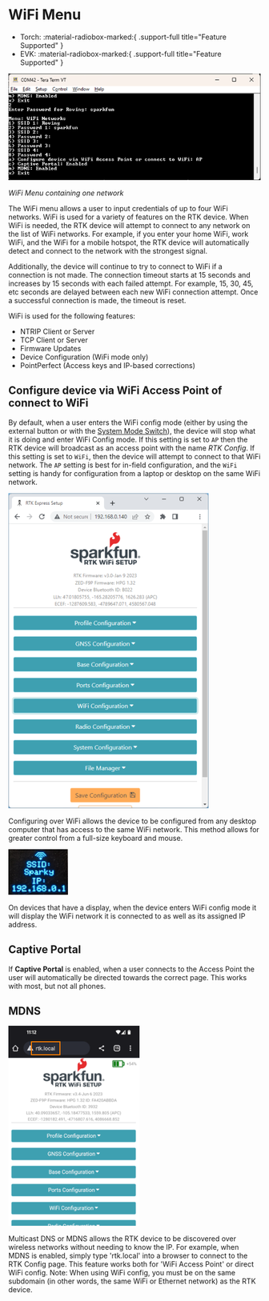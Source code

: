 # WiFi Menu

<!--
Compatibility Icons
====================================================================================

:material-radiobox-marked:{ .support-full title="Feature Supported" }
:material-radiobox-indeterminate-variant:{ .support-partial title="Feature Partially Supported" }
:material-radiobox-blank:{ .support-none title="Feature Not Supported" }
-->

<div class="grid cards fill" markdown>

- Torch: :material-radiobox-marked:{ .support-full title="Feature Supported" }
- EVK: :material-radiobox-marked:{ .support-full title="Feature Supported" }

</div>

![WiFi Network Entry](<img/Terminal/SparkFun RTK Everywhere - WiFi Menu.png>)

*WiFi Menu containing one network*

The WiFi menu allows a user to input credentials of up to four WiFi networks. WiFi is used for a variety of features on the RTK device. When WiFi is needed, the RTK device will attempt to connect to any network on the list of WiFi networks. For example, if you enter your home WiFi, work WiFi, and the WiFi for a mobile hotspot, the RTK device will automatically detect and connect to the network with the strongest signal.

Additionally, the device will continue to try to connect to WiFi if a connection is not made. The connection timeout starts at 15 seconds and increases by 15 seconds with each failed attempt. For example, 15, 30, 45, etc seconds are delayed between each new WiFi connection attempt. Once a successful connection is made, the timeout is reset.

WiFi is used for the following features:

* NTRIP Client or Server
* TCP Client or Server
* Firmware Updates
* Device Configuration (WiFi mode only)
* PointPerfect (Access keys and IP-based corrections)

## Configure device via WiFi Access Point of connect to WiFi

By default, when a user enters the WiFi config mode (either by using the external button or with the [System Mode Switch](https://docs.sparkfun.com/SparkFun_RTK_Everywhere_Firmware/menu_system/#mode-switch)), the device will stop what it is doing and enter WiFi Config mode. If this setting is set to `AP` then the RTK device will broadcast as an access point with the name *RTK Config*. If this setting is set to `WiFi`, then the device will attempt to connect to that WiFi network. The `AP` setting is best for in-field configuration, and the `WiFi` setting is handy for configuration from a laptop or desktop on the same WiFi network.

![Configuring RTK device over local WiFi](img/WiFi%20Config/SparkFun%20RTK%20AP%20Main%20Page%20over%20Local%20WiFi.png)

Configuring over WiFi allows the device to be configured from any desktop computer that has access to the same WiFi network. This method allows for greater control from a full-size keyboard and mouse.

![RTK display showing local IP and SSID](img/Displays/SparkFun%20RTK%20WiFi%20Config%20IP.png)

On devices that have a display, when the device enters WiFi config mode it will display the WiFi network it is connected to as well as its assigned IP address.

## Captive Portal

If **Captive Portal** is enabled, when a user connects to the Access Point the user will automatically be directed towards the correct page. This works with most, but not all phones.

## MDNS

![Access using rtk.local](<img/WiFi Config/SparkFun RTK WiFi MDNS.png>)

Multicast DNS or MDNS allows the RTK device to be discovered over wireless networks without needing to know the IP. For example, when MDNS is enabled, simply type 'rtk.local' into a browser to connect to the RTK Config page. This feature works both for 'WiFi Access Point' or direct WiFi config. Note: When using WiFi config, you must be on the same subdomain (in other words, the same WiFi or Ethernet network) as the RTK device.
